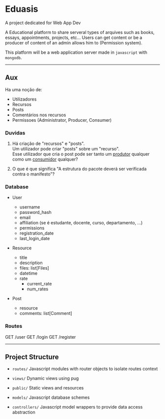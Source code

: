 # Eduasis

A project dedicated for Web App Dev 

A Educational platform to share serveral types of arquives such as books, essays, appointments, projects, etc... Users can get content or be a producer of content of an admin allows him to (Permission system).


This platform will be a web application server made in `javascript` with `mongodb`.

___
## Aux

Ha uma noção de:

- Utilizadores
- Recursos
- Posts
- Comentários nos recursos
- Permissoes (Administrator, Producer, Consumer)

### Duvidas

1. Há criação de "recursos" e "posts".  
Um utilizador pode criar "posts" sobre um "recurso".  
Esse utilizador que cria o post pode ser tanto um <ins>produtor</ins> qualquer como um <ins>consumidor</ins> qualquer?

2. O que é que significa "A estrutura do pacote deverá ser verificada contra o manifesto"?

### Database

- User
    - username
    - password_hash
    - email
    - affiliation (se é estudante, docente, curso, departamento, ...)
    - permissions
    - registration_date
    - last_login_date


- Resource
    - title
    - description
    - files: list[Files]
    - datetime
    - rate
        - current_rate
        - num_rates

- Post
    - resource
    - comments: list[Comment]

### Routes

GET /user
GET /login
GET /register

___
## Project Structure

- `routes/` Javascript modules with router objects to isolate routes context

- `views/` Dynamic views using pug

- `public/` Static views and resources

- `models/` Javascript database schemes

- `controllers/` Javascript model wrappers to provide data access abstraction